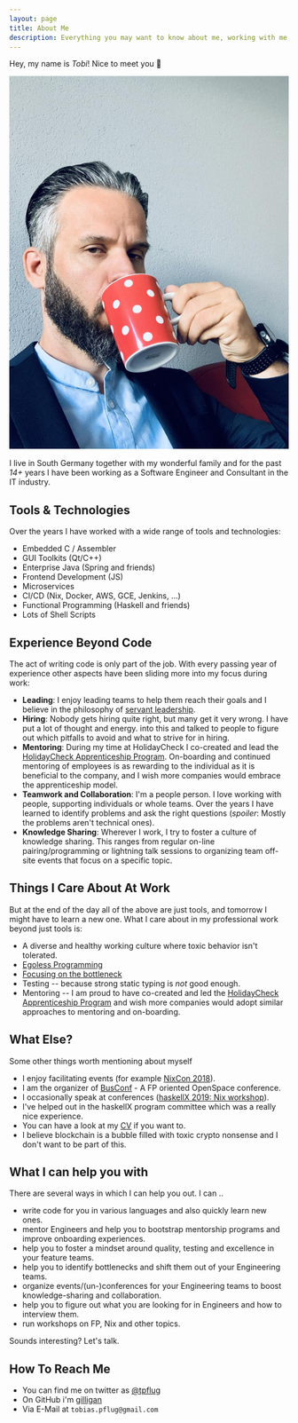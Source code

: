 ```yaml
---
layout: page
title: About Me
description: Everything you may want to know about me, working with me, and what I can help you with
---
```

Hey, my name is *Tobi*! Nice to meet you 👋

<p align="center">
    <img src="/images/me.jpg" alt="me enjoying coffee trying to look smrat">
</p>

I live in South Germany together with my wonderful family
and for the past _14+_ years I have been working as a Software Engineer and Consultant in the IT industry.

## Tools & Technologies

Over the years I have worked with a wide range of tools and technologies:

- Embedded C / Assembler
- GUI Toolkits (Qt/C++)
- Enterprise Java (Spring and friends)
- Frontend Development (JS)
- Microservices
- CI/CD (Nix, Docker, AWS, GCE, Jenkins, ...)
- Functional Programming (Haskell and friends)
- Lots of Shell Scripts

## Experience Beyond Code

The act of writing code is only part of the job. With every passing year of experience other aspects have been
sliding more into my focus during work:

- **Leading**: I enjoy leading teams to help them reach their goals and I believe in the philosophy of [servant leadership](https://en.wikipedia.org/wiki/Servant_leadership).
- **Hiring**: Nobody gets hiring quite right, but many get it very wrong. I have put a lot of thought and energy.
into this and talked to people to figure out which pitfalls to avoid and what to strive for in hiring.
- **Mentoring**: During my time at HolidayCheck I co-created and lead the [HolidayCheck Apprenticeship Program](http://apprenticeship.holidaycheck.com/). On-boarding and continued mentoring of employees is as rewarding to the individual as it is beneficial to the company, and I wish more companies would embrace the apprenticeship model.
- **Teamwork and Collaboration**: I'm a people person. I love working with people, supporting individuals or whole teams. Over the years I have learned to identify problems and ask the right questions (_spoiler_: Mostly the problems aren't technical ones).
- **Knowledge Sharing**: Wherever I work, I try to foster a culture of knowledge sharing. This ranges from regular on-line pairing/programming or lightning talk sessions to organizing team off-site events that focus on a specific topic.

## Things I Care About At Work

But at the end of the day all of the above are just tools, and tomorrow I might have to learn a new one. What
I care about in my professional work beyond just tools is:

- A diverse and healthy working culture where toxic behavior isn't tolerated.
- [Egoless Programming](https://blog.codinghorror.com/the-ten-commandments-of-egoless-programming/)
- [Focusing on the bottleneck](https://www.leadingagile.com/2018/03/the-theory-of-constraints-in-agile/)
- Testing -- because strong static typing is _not_ good enough.
- Mentoring -- I am proud to have co-created and led the [HolidayCheck Apprenticeship Program](http://apprenticeship.holidaycheck.com/) and wish more companies would adopt similar approaches to mentoring and on-boarding.

## What Else?

Some other things worth mentioning about myself

- I enjoy facilitating events (for example [NixCon 2018](https://nixcon2018.org/)).
- I am the organizer of [BusConf](http://www.bus-conf.org) - A FP oriented OpenSpace conference.
- I occasionally speak at conferences ([haskellX 2019: Nix workshop](https://skillsmatter.com/skillscasts/14175-workshop-nix-and-haskell-from-hello-world-to-deploying-to-production)).
- I've helped out in the haskellX program committee which was a really nice experience.
- You can have a look at my [CV](https://tpflug.me/cv.pdf) if you want to.
- I believe blockchain is a bubble filled with toxic crypto nonsense and I don't want to be part of this.

## What I can help you with

There are several ways in which I can help you out. I can ..

- write code for you in various languages and also quickly learn new ones.
- mentor Engineers and help you to bootstrap mentorship programs and improve onboarding experiences.
- help you to foster a mindset around quality, testing and excellence in your feature teams.
- help you to identify bottlenecks and shift them out of your Engineering teams.
- organize events/(un-)conferences for your Engineering teams to boost knowledge-sharing and collaboration.
- help you to figure out what you are looking for in Engineers and how to interview them.
- run workshops on FP, Nix and other topics.

Sounds interesting? Let's talk.

## How To Reach Me

- You can find me on twitter as [@tpflug](https://www.twitter.com/tpflug)
- On GitHub i'm [gilligan](https://github.com/gilligan)
- Via E-Mail at `tobias.pflug@gmail.com`
